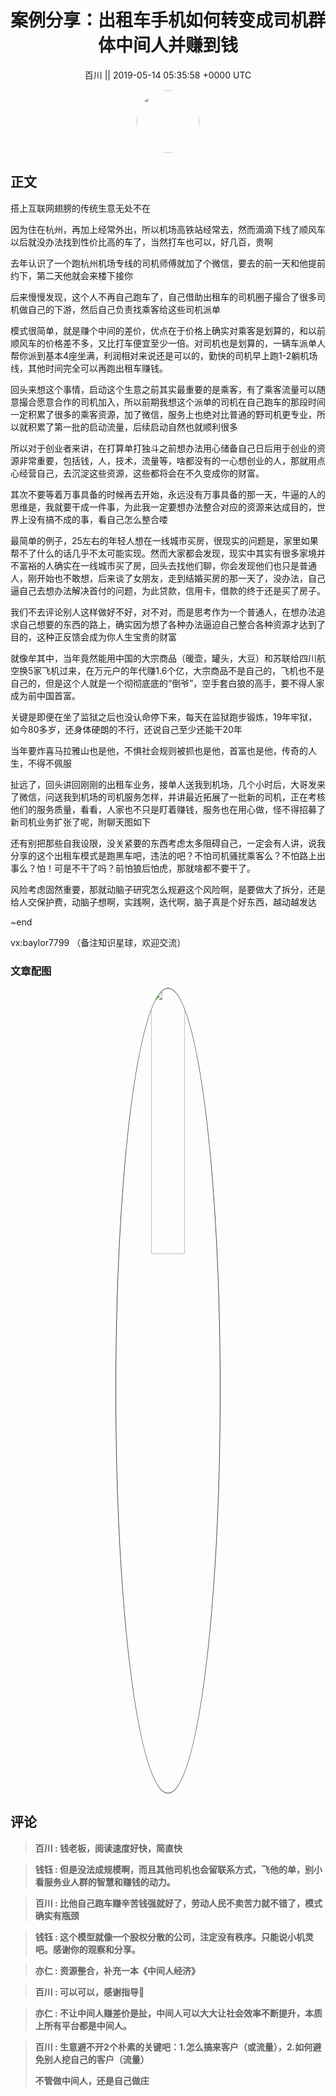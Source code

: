 <h1 align="center">案例分享：出租车手机如何转变成司机群体中间人并赚到钱</h1>




<p align="center">
    <a>百川 || 2019-05-14 05:35:58 &#43;0000 UTC</a>
</p>

<div align="center">
    <img src="https://images.zsxq.com/Fg2OdZf2Iu9qrCueJQEdkUODDyHz?e=1590940799&amp;token=kIxbL07-8jAj8w1n4s9zv64FuZZNEATmlU_Vm6zD:KFpf8rfOzcb81aTTlmEgaB0kdew=" width="100" height="100" style="border:1px solid;border-radius:50%; color:#ffffff"/>
</div>




## 正文

<div>
搭上互联网翅膀的传统生意无处不在

因为住在杭州，再加上经常外出，所以机场高铁站经常去，然而滴滴下线了顺风车以后就没办法找到性价比高的车了，当然打车也可以，好几百，贵啊

去年认识了一个跑杭州机场专线的司机师傅就加了个微信，要去的前一天和他提前约下，第二天他就会来楼下接你

后来慢慢发现，这个人不再自己跑车了，自己借助出租车的司机圈子撮合了很多司机做自己的下游，然后自己负责找乘客给这些司机派单

模式很简单，就是赚个中间的差价，优点在于价格上确实对乘客是划算的，和以前顺风车的价格差不多，又比打车便宜至少一倍。对司机也是划算的，一辆车派单人帮你派到基本4座坐满，利润相对来说还是可以的，勤快的司机早上跑1-2躺机场线，其他时间完全可以再跑出租车赚钱。


回头来想这个事情，启动这个生意之前其实最重要的是乘客，有了乘客流量可以随意撮合愿意合作的司机加入，所以前期我想这个派单的司机在自己跑车的那段时间一定积累了很多的乘客资源，加了微信，服务上也绝对比普通的野司机更专业，所以就积累了第一批的启动流量，后续启动自然也就顺利很多

所以对于创业者来讲，在打算单打独斗之前想办法用心储备自己日后用于创业的资源非常重要，包括钱，人，技术，流量等，啥都没有的一心想创业的人，那就用点心经营自己，去沉淀这些资源，这些都将会在不久变成你的财富。

其次不要等着万事具备的时候再去开始，永远没有万事具备的那一天，牛逼的人的思维是，我就要干成一件事，为此我一定要想办法整合对应的资源来达成目的，世界上没有搞不成的事，看自己怎么整合喽

最简单的例子，25左右的年轻人想在一线城市买房，很现实的问题是，家里如果帮不了什么的话几乎不太可能实现。然而大家都会发现，现实中其实有很多家境并不富裕的人确实在一线城市买了房，回头去找他们聊，你会发现他们也只是普通人，刚开始也不敢想，后来谈了女朋友，走到结婚买房的那一天了，没办法，自己逼自己去想办法解决首付的问题，为此贷款，信用卡，借款的终于还是买了房子。

我们不去评论别人这样做好不好，对不对，而是思考作为一个普通人，在想办法追求自己想要的东西的路上，确实因为想了各种办法逼迫自己整合各种资源才达到了目的，这种正反馈会成为你人生宝贵的财富

就像牟其中，当年竟然能用中国的大宗商品（暖壶，罐头，大豆）和苏联给四川航空换5家飞机过来，在万元户的年代赚1.6个亿，大宗商品不是自己的，飞机也不是自己的，但是这个人就是一个彻彻底底的“倒爷”，空手套白狼的高手，要不得人家成为前中国首富。

关键是即便在坐了监狱之后也没认命停下来，每天在监狱跑步锻炼，19年牢狱，如今80多岁，还身体硬朗的不行，还说自己至少还能干20年

当年要炸喜马拉雅山也是他，不惧社会规则被抓也是他，首富也是他，传奇的人生，不得不佩服

扯远了，回头讲回刚刚的出租车业务，接单人送我到机场，几个小时后，大哥发来了微信，问送我到机场的司机服务怎样，并讲最近拓展了一批新的司机，正在考核他们的服务质量，看看，人家也不只是盯着赚钱，服务也在用心做，怪不得招募了新司机业务扩张了呢，附聊天图如下

还有别把那些自我设限，没关紧要的东西考虑太多阻碍自己，一定会有人讲，说我分享的这个出租车模式是跑黑车吧，违法的吧？不怕司机骚扰乘客么？不怕路上出事么？怕！可是不干了吗？前怕狼后怕虎，那就啥都不要干了。

风险考虑固然重要，那就动脑子研究怎么规避这个风险啊，是要做大了拆分，还是给人交保护费，动脑子想啊，实践啊，迭代啊，脑子真是个好东西，越动越发达

~end

vx:baylor7799
（备注知识星球，欢迎交流）
</div>

### 文章配图

<div class="image" align="center">

<img src="https://images.zsxq.com/FnXLZRVvCSnsKT_ecaTXwQk6m9zV?imageMogr2/auto-orient/thumbnail/800x/format/jpg/blur/1x0/quality/75&amp;e=1590940799&amp;token=kIxbL07-8jAj8w1n4s9zv64FuZZNEATmlU_Vm6zD:CAYK8TR2MtZnx-N3CA6zHUo1ihc=" width="33%" height="33%" style="border:1px solid;border-radius:50%; color:#3c3f41"/>

</div>


## 评论

<div align="left">
<div>

<blockquote >
<span> <strong>百川 : 钱老板，阅读速度好快，简直快 </strong></span>
</blockquote>

<blockquote >
<span> <strong>钱钰 : 但是没法成规模啊，而且其他司机也会留联系方式，飞他的单，别小看服务业人群的智慧和赚钱的动力。 </strong></span>
</blockquote>

<blockquote >
<span> <strong>百川 : 比他自己跑车赚辛苦钱强就好了，劳动人民不卖苦力就不错了，模式确实有瓶颈 </strong></span>
</blockquote>

<blockquote >
<span> <strong>钱钰 : 这个模型就像一个股权分散的公司，注定没有秩序。只能说小机灵吧。感谢你的观察和分享。 </strong></span>
</blockquote>

<blockquote >
<span> <strong>亦仁 : 资源整合，补充一本《中间人经济》 </strong></span>
</blockquote>

<blockquote >
<span> <strong>百川 : 可以可以，感谢指导🙏 </strong></span>
</blockquote>

<blockquote >
<span> <strong>亦仁 : 不让中间人赚差价是扯，中间人可以大大让社会效率不断提升，本质上所有平台都是中间人。 </strong></span>
</blockquote>

<blockquote >
<span> <strong>百川 : 生意避不开2个朴素的关键吧：1.怎么搞来客户（或流量），2.如何避免别人挖自己的客户（流量）

不管做中间人，还是自己做庄 </strong></span>
</blockquote>

</div>
</div>